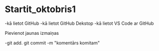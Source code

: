 # Startit_oktobris1
-kā lietot GitHub
-kā lietot GitHub Dekstop
-kā lietot VS Code ar GitHub

Pievienot jaunas izmaiņas

-git add.
git commit -m "komentārs komitam"
